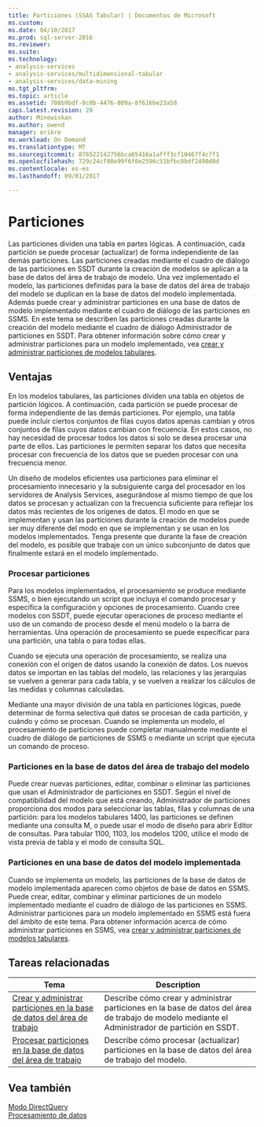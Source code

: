 ```yaml
---
title: Particiones (SSAS Tabular) | Documentos de Microsoft
ms.custom: 
ms.date: 04/10/2017
ms.prod: sql-server-2016
ms.reviewer: 
ms.suite: 
ms.technology:
- analysis-services
- analysis-services/multidimensional-tabular
- analysis-services/data-mining
ms.tgt_pltfrm: 
ms.topic: article
ms.assetid: 708b9bdf-8c0b-4476-809a-8f616be23a58
caps.latest.revision: 20
author: Minewiskan
ms.author: owend
manager: erikre
ms.workload: On Demand
ms.translationtype: MT
ms.sourcegitcommit: 876522142756bca05416a1afff3cf10467f4c7f1
ms.openlocfilehash: 729c24cf80e99f6f0e2596c51bfbc8bdf2490d0d
ms.contentlocale: es-es
ms.lasthandoff: 09/01/2017

---
```

# <a name="partitions"></a>Particiones
  Las particiones dividen una tabla en partes lógicas. A continuación, cada partición se puede procesar (actualizar) de forma independiente de las demás particiones. Las particiones creadas mediante el cuadro de diálogo de las particiones en SSDT durante la creación de modelos se aplican a la base de datos del área de trabajo de modelo. Una vez implementado el modelo, las particiones definidas para la base de datos del área de trabajo del modelo se duplican en la base de datos del modelo implementada. Además puede crear y administrar particiones en una base de datos de modelo implementado mediante el cuadro de diálogo de las particiones en SSMS.  En este tema se describen las particiones creadas durante la creación del modelo mediante el cuadro de diálogo Administrador de particiones en SSDT. Para obtener información sobre cómo crear y administrar particiones para un modelo implementado, vea [crear y administrar particiones de modelos tabulares](../../analysis-services/tabular-models/create-and-manage-tabular-model-partitions-ssas-tabular.md).  
  
##  <a name="bkmk_benefits"></a> Ventajas  
 En los modelos tabulares, las particiones dividen una tabla en objetos de partición lógicos. A continuación, cada partición se puede procesar de forma independiente de las demás particiones. Por ejemplo, una tabla puede incluir ciertos conjuntos de filas cuyos datos apenas cambian y otros conjuntos de filas cuyos datos cambian con frecuencia. En estos casos, no hay necesidad de procesar todos los datos si solo se desea procesar una parte de ellos. Las particiones le permiten separar los datos que necesita procesar con frecuencia de los datos que se pueden procesar con una frecuencia menor.  
  
 Un diseño de modelos eficientes usa particiones para eliminar el procesamiento innecesario y la subsiguiente carga del procesador en los servidores de Analysis Services, asegurándose al mismo tiempo de que los datos se procesan y actualizan con la frecuencia suficiente para reflejar los datos más recientes de los orígenes de datos. El modo en que se implementan y usan las particiones durante la creación de modelos puede ser muy diferente del modo en que se implementan y se usan en los modelos implementados. Tenga presente que durante la fase de creación del modelo, es posible que trabaje con un único subconjunto de datos que finalmente estará en el modelo implementado.  
  
### <a name="processing-partitions"></a>Procesar particiones  
 Para los modelos implementados, el procesamiento se produce mediante SSMS, o bien ejecutando un script que incluya el comando procesar y especifica la configuración y opciones de procesamiento. Cuando cree modelos con SSDT, puede ejecutar operaciones de proceso mediante el uso de un comando de proceso desde el menú modelo o la barra de herramientas. Una operación de procesamiento se puede especificar para una partición, una tabla o para todas ellas.  
  
 Cuando se ejecuta una operación de procesamiento, se realiza una conexión con el origen de datos usando la conexión de datos. Los nuevos datos se importan en las tablas del modelo, las relaciones y las jerarquías se vuelven a generar para cada tabla, y se vuelven a realizar los cálculos de las medidas y columnas calculadas.  
  
 Mediante una mayor división de una tabla en particiones lógicas, puede determinar de forma selectiva qué datos se procesan de cada partición, y cuándo y cómo se procesan. Cuando se implementa un modelo, el procesamiento de particiones puede completar manualmente mediante el cuadro de diálogo de particiones de SSMS o mediante un script que ejecuta un comando de proceso.  
  
### <a name="partitions-in-the-model-workspace-database"></a>Particiones en la base de datos del área de trabajo del modelo  
 Puede crear nuevas particiones, editar, combinar o eliminar las particiones que usan el Administrador de particiones en SSDT. Según el nivel de compatibilidad del modelo que está creando, Administrador de particiones proporciona dos modos para seleccionar las tablas, filas y columnas de una partición: para los modelos tabulares 1400, las particiones se definen mediante una consulta M, o puede usar el modo de diseño para abrir Editor de consultas. Para tabular 1100, 1103, los modelos 1200, utilice el modo de vista previa de tabla y el modo de consulta SQL. 
  
### <a name="partitions-in-a-deployed-model-database"></a>Particiones en una base de datos del modelo implementada  
 Cuando se implementa un modelo, las particiones de la base de datos de modelo implementada aparecen como objetos de base de datos en SSMS. Puede crear, editar, combinar y eliminar particiones de un modelo implementado mediante el cuadro de diálogo de las particiones en SSMS. Administrar particiones para un modelo implementado en SSMS está fuera del ámbito de este tema. Para obtener información acerca de cómo administrar particiones en SSMS, vea [crear y administrar particiones de modelos tabulares](../../analysis-services/tabular-models/create-and-manage-tabular-model-partitions-ssas-tabular.md).  
  
##  <a name="bkmk_related_tasks"></a> Tareas relacionadas  
  
|Tema|Description|  
|-----------|-----------------|  
|[Crear y administrar particiones en la base de datos del área de trabajo](../../analysis-services/tabular-models/create-and-manage-partitions-in-the-workspace-database-ssas-tabular.md)|Describe cómo crear y administrar particiones en la base de datos del área de trabajo de modelo mediante el Administrador de partición en SSDT.|  
|[Procesar particiones en la base de datos del área de trabajo](../../analysis-services/tabular-models/process-partitions-in-the-workspace-databse-ssas-tabular.md)|Describe cómo procesar (actualizar) particiones en la base de datos del área de trabajo del modelo.|  
  
## <a name="see-also"></a>Vea también  
 [Modo DirectQuery](../../analysis-services/tabular-models/directquery-mode-ssas-tabular.md)   
 [Procesamiento de datos](../../analysis-services/tabular-models/process-data-ssas-tabular.md)  
  
  

